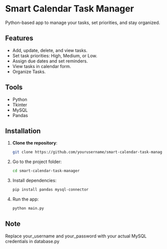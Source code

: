 # Smart Calendar Task Manager

Python-based app to manage your tasks, set priorities, and stay organized.

## Features
- Add, update, delete, and view tasks.
- Set task priorities: High, Medium, or Low.
- Assign due dates and set reminders.
- View tasks in calendar form.
- Organize Tasks.

## Tools
- Python
- Tkinter
- MySQL
- Pandas

## Installation

1. **Clone the repository**:
   ```bash
   git clone https://github.com/yourusername/smart-calendar-task-manager.git
   ```
2. Go to the project folder:
   ```bash
   cd smart-calendar-task-manager
   ```
3. Install dependencies:
   ```bash
   pip install pandas mysql-connector
   ```
4. Run the app:
   ```bash
   python main.py
   ```

## Note
Replace your_username and your_password with your actual MySQL credentials in database.py
